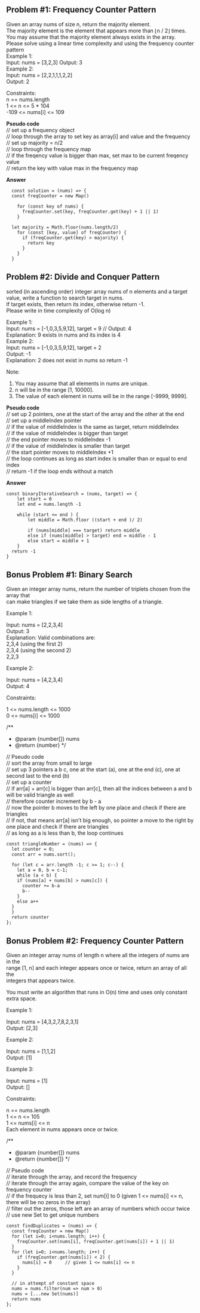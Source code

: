 ## Problem #1: Frequency Counter Pattern

Given an array nums of size n, return the majority element.  
The majority element is the element that appears more than ⌊n / 2⌋ times. You may assume that the majority element always exists in the array.  
Please solve using a linear time complexity and using the frequency counter pattern  
Example 1:  
Input: nums = [3,2,3] Output: 3  
Example 2:  
Input: nums = [2,2,1,1,1,2,2]  
Output: 2

Constraints:  
n == nums.length  
1 <= n <= 5 \* 104  
 -109 <= nums[i] <= 109

**Pseudo code**  
// set up a frequency object  
// loop through the array to set key as array[i] and value and the frequency  
// set up majority = n/2  
// loop through the frequency map  
// if the freqency value is bigger than max, set max to be current freqency value  
// return the key with value max in the frequency map

**Answer**

```
  const solution = (nums) => {
  const freqCounter = new Map()

    for (const key of nums) {
      freqCounter.set(key, freqCounter.get(key) + 1 || 1)
    }

  let majority = Math.floor(nums.length/2)
    for (const [key, value] of freqCounter) {
      if (freqCounter.get(key) > majority) {
        return key
      }
    }
  }

```

## Problem #2: Divide and Conquer Pattern

sorted (in ascending order) integer array nums of n elements and a target value, write a function to search target in nums.  
If target exists, then return its index, otherwise return -1.  
Please write in time complexity of O(log n)

Example 1:  
Input: nums = [-1,0,3,5,9,12], target = 9 // Output: 4  
Explanation: 9 exists in nums and its index is 4  
Example 2:  
Input: nums = [-1,0,3,5,9,12], target = 2  
Output: -1  
Explanation: 2 does not exist in nums so return -1

Note:

1. You may assume that all elements in nums are unique.
2. n will be in the range [1, 10000].
3. The value of each element in nums will be in the range [-9999, 9999].

**Pseudo code**  
// set up 2 pointers, one at the start of the array and the other at the end  
// set up a middleIndex pointer  
// if the value of middleIndex is the same as target, return middleIndex  
// if the value of middleIndex is bigger than target  
// the end pointer moves to middleIndex -1  
// if the value of middleIndex is smaller than target  
// the start pointer moves to middleIndex +1  
// the loop continues as long as start index is smaller than or equal to end index  
// return -1 if the loop ends without a match

**Answer**

```
const binaryIterativeSearch = (nums, target) => {
    let start = 0
    let end = nums.length -1

    while (start <= end ) {
        let middle = Math.floor ((start + end )/ 2)

        if (nums[middle] === target) return middle
        else if (nums[middle] > target) end = middle - 1
        else start = middle + 1
    }
  return -1
}

```

## Bonus Problem #1: Binary Search

Given an integer array nums, return the number of triplets chosen from the array that  
can make triangles if we take them as side lengths of a triangle.

Example 1:

Input: nums = [2,2,3,4]  
Output: 3  
Explanation: Valid combinations are:  
2,3,4 (using the first 2)  
2,3,4 (using the second 2)  
2,2,3

Example 2:

Input: nums = [4,2,3,4]  
Output: 4

Constraints:

1 <= nums.length <= 1000  
0 <= nums[i] <= 1000

/\*\*

- @param {number[]} nums
- @return {number}
  \*/

// Pseudo code  
// sort the array from small to large  
// set up 3 pointers a b c, one at the start (a), one at the end (c), one at second last to the end (b)  
// set up a counter  
// if arr[a] + arr[c] is bigger than arr[c], then all the indices between a and b will be valid triangle as well  
// therefore counter increment by b - a  
// now the pointer b moves to the left by one place and check if there are triangles  
// if not, that means arr[a] isn't big enough, so pointer a move to the right by one place and check if there are triangles  
// as long as a is less than b, the loop continues

```
const triangleNumber = (nums) => {
  let counter = 0;
  const arr = nums.sort();

  for (let c = arr.length -1; c >= 1; c--) {
    let a = 0, b = c-1;
    while (a < b) {
    if (nums[a] + nums[b] > nums[c]) {
      counter += b-a
      b--
    }
    else a++
  }
  }
  return counter
};
```

## Bonus Problem #2: Frequency Counter Pattern

Given an integer array nums of length n where all the integers of nums are in the  
range [1, n] and each integer appears once or twice, return an array of all the  
integers that appears twice.

You must write an algorithm that runs in O(n) time and uses only constant extra space.

Example 1:

Input: nums = [4,3,2,7,8,2,3,1]  
Output: [2,3]

Example 2:

Input: nums = [1,1,2]  
Output: [1]

Example 3:

Input: nums = [1]  
Output: []

Constraints:

n == nums.length  
1 <= n <= 105  
1 <= nums[i] <= n  
Each element in nums appears once or twice.

/\*\*

- @param {number[]} nums
- @return {number[]}
  \*/

// Pseudo code  
// iterate through the array, and record the frequency  
// iterate through the array again, compare the value of the key on frequency counter  
// if the frequecy is less than 2, set num[i] to 0 (given 1 <= nums[i] <= n, there will be no zeros in the array)  
// filter out the zeros, those left are an array of numbers which occur twice  
// use new Set to get unique numbers

```
const findDuplicates = (nums) => {
  const freqCounter = new Map()
  for (let i=0; i<nums.length; i++) {
    freqCounter.set(nums[i], freqCounter.get(nums[i]) + 1 || 1)
  }
  for (let i=0; i<nums.length; i++) {
    if (freqCounter.get(nums[i]) < 2) {
      nums[i] = 0     // given 1 <= nums[i] <= n
    }
  }

  // in attempt of constant space
  nums = nums.filter(num => num > 0)
  nums = [...new Set(nums)]
  return nums
};
```
